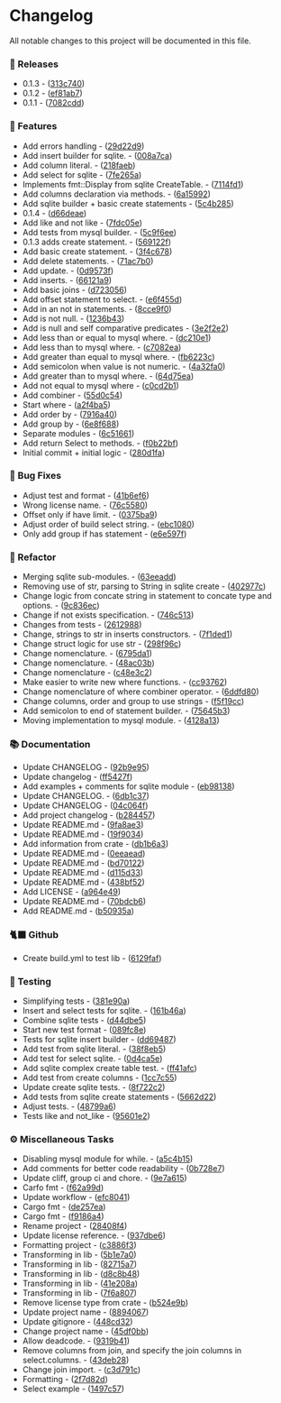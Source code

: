 # Changelog

All notable changes to this project will be documented in this file.


### 📢 Releases

- 0.1.3 - ([313c740](https://github.com/lumus-team/lumus-sql-builder/commit/313c740e12decd54f69f3f59f4e8bfe2c362850d))
- 0.1.2 - ([ef81ab7](https://github.com/lumus-team/lumus-sql-builder/commit/ef81ab7ad45b93b97be1f5639bc2df0bd48d50e5))
- 0.1.1 - ([7082cdd](https://github.com/lumus-team/lumus-sql-builder/commit/7082cddf92bedd79bdce50bda08c9a94e40c1c14))

### 🚀 Features

- Add errors handling - ([29d22d9](https://github.com/lumus-team/lumus-sql-builder/commit/29d22d9a62badcd8b42910482f8144e66f9c0846))
- Add insert builder for sqlite. - ([008a7ca](https://github.com/lumus-team/lumus-sql-builder/commit/008a7cad0f64bed1298dbffd75faaa55397ef489))
- Add column literal. - ([218faeb](https://github.com/lumus-team/lumus-sql-builder/commit/218faeb30e3c00d41ca126080a8c781be466bd0d))
- Add select for sqlite - ([7fe265a](https://github.com/lumus-team/lumus-sql-builder/commit/7fe265a49c8f6b33dd7acff7c5cbb5b67e76bb75))
- Implements fmt::Display from sqlite CreateTable. - ([7114fd1](https://github.com/lumus-team/lumus-sql-builder/commit/7114fd137b944407145f638bde6a27daea49bff3))
- Add columns declaration via methods. - ([6a15992](https://github.com/lumus-team/lumus-sql-builder/commit/6a15992525ff6e5a59b5e61b735866af43b26f87))
- Add sqlite builder + basic create statements - ([5c4b285](https://github.com/lumus-team/lumus-sql-builder/commit/5c4b2855b68d441cbaec8a68bdfb6697cd9530b2))
- 0.1.4 - ([d66deae](https://github.com/lumus-team/lumus-sql-builder/commit/d66deaebc09a1fdbd9df764141b08c901d12f3ef))
- Add like and not like - ([7fdc05e](https://github.com/lumus-team/lumus-sql-builder/commit/7fdc05e7dbd9b84c9606d7d475a0feebd5857dee))
- Add tests from mysql builder. - ([5c9f6ee](https://github.com/lumus-team/lumus-sql-builder/commit/5c9f6eec1e626ef1cd6d5e0ec5b514a54f85a0cf))
- 0.1.3 adds create statement. - ([569122f](https://github.com/lumus-team/lumus-sql-builder/commit/569122fbd1113e2ff32a28fbb83c8965fddd7599))
- Add basic create statement. - ([3f4c678](https://github.com/lumus-team/lumus-sql-builder/commit/3f4c678fe9d93cd8351460ba60849ec1b8bb1e04))
- Add delete statements. - ([71ac7b0](https://github.com/lumus-team/lumus-sql-builder/commit/71ac7b0353f393e4933075c320d914d69e6e93d9))
- Add update. - ([0d9573f](https://github.com/lumus-team/lumus-sql-builder/commit/0d9573f0869aec758ece3eaedc646b825b0bb4fb))
- Add inserts. - ([66121a9](https://github.com/lumus-team/lumus-sql-builder/commit/66121a97fa6338ae2eb2a8c9d4c5f74e7d0f8be0))
- Add basic joins - ([d723056](https://github.com/lumus-team/lumus-sql-builder/commit/d7230566394f64fdb6b87b9e98c88b19a96af2f9))
- Add offset statement to select. - ([e6f455d](https://github.com/lumus-team/lumus-sql-builder/commit/e6f455d58dd370c25d5fb89d3a62a44dc8658108))
- Add in an not in statements. - ([8cce9f0](https://github.com/lumus-team/lumus-sql-builder/commit/8cce9f0b35cb3e45c5817981977dfd52d813e1f1))
- Add is not null. - ([1236b43](https://github.com/lumus-team/lumus-sql-builder/commit/1236b437bcc3b730baac91139e555f8f41915e4f))
- Add is null and self comparative predicates - ([3e2f2e2](https://github.com/lumus-team/lumus-sql-builder/commit/3e2f2e2761ec96d944bda6005de09e0bc51eddc0))
- Add less than or equal to mysql where. - ([dc210e1](https://github.com/lumus-team/lumus-sql-builder/commit/dc210e1504fbcbd0e425c2c1dfaf4b5248f2a4de))
- Add less than to mysql where. - ([c7082ea](https://github.com/lumus-team/lumus-sql-builder/commit/c7082eac28dfc8b88c458a3925f2dfbdcd3ae71e))
- Add greater than equal to mysql where. - ([fb6223c](https://github.com/lumus-team/lumus-sql-builder/commit/fb6223c65321fc594093bf41fa587fb4fa047521))
- Add semicolon when value is not numeric. - ([4a32fa0](https://github.com/lumus-team/lumus-sql-builder/commit/4a32fa085f91991c5dda0bd1d89e0fed6e2e42c4))
- Add greater than to mysql where. - ([64d75ea](https://github.com/lumus-team/lumus-sql-builder/commit/64d75eabe97e11a7ea924cdad951ae982e48a59e))
- Add not equal to mysql where - ([c0cd2b1](https://github.com/lumus-team/lumus-sql-builder/commit/c0cd2b1132493972c1558f058a869a00f6373e86))
- Add combiner - ([55d0c54](https://github.com/lumus-team/lumus-sql-builder/commit/55d0c541f4fc0e9a5587743a77194ffa4627f0b8))
- Start where - ([a2f4ba5](https://github.com/lumus-team/lumus-sql-builder/commit/a2f4ba5590f041bf588072f56cd1980ecfb8561d))
- Add order by - ([7916a40](https://github.com/lumus-team/lumus-sql-builder/commit/7916a40af96e0a97803d62e2e9c2846777b70e14))
- Add group by - ([6e8f688](https://github.com/lumus-team/lumus-sql-builder/commit/6e8f6882a9a05a1faaca43c0bf81fdb193fd260f))
- Separate modules - ([6c51661](https://github.com/lumus-team/lumus-sql-builder/commit/6c5166184c2f8f3c52a2f9ee66a494130dce5e5b))
- Add return Select to methods. - ([f0b22bf](https://github.com/lumus-team/lumus-sql-builder/commit/f0b22bfa3aca00d4b2a0f429f29f5fa282e2a2ef))
- Initial commit + initial logic - ([280d1fa](https://github.com/lumus-team/lumus-sql-builder/commit/280d1fa6a5b70e78059dfc9fd3c829d82e78dc0a))

### 🐛 Bug Fixes

- Adjust test and format - ([41b6ef6](https://github.com/lumus-team/lumus-sql-builder/commit/41b6ef6105c4dc9c83b69610ad1893d0269c488c))
- Wrong license name. - ([76c5580](https://github.com/lumus-team/lumus-sql-builder/commit/76c55800a315ec44f486d9265e32051db0548969))
- Offset only if have limit. - ([0375ba9](https://github.com/lumus-team/lumus-sql-builder/commit/0375ba92e6d6c95540ddc8924f87ca00b8b5789f))
- Adjust order of build select string. - ([ebc1080](https://github.com/lumus-team/lumus-sql-builder/commit/ebc1080a3b3bfe9be69656536b83328e90079144))
- Only add group if has statement - ([e6e597f](https://github.com/lumus-team/lumus-sql-builder/commit/e6e597f131cab38b24f81fbd53bf58a9ebc491aa))

### 🚜 Refactor

- Merging sqlite sub-modules. - ([63eeadd](https://github.com/lumus-team/lumus-sql-builder/commit/63eeadd3fc108e0d07343b26599ac5cd2fa50cb8))
- Removing use of str, parsing to String in sqlite create - ([402977c](https://github.com/lumus-team/lumus-sql-builder/commit/402977c9769e43f7ab71bec27d43b22a811d60f6))
- Change logic from concate string in statement to concate type and options. - ([9c836ec](https://github.com/lumus-team/lumus-sql-builder/commit/9c836ec5c5a45c3ebe7e96d8f95563982610f27c))
- Change if not exists specification. - ([746c513](https://github.com/lumus-team/lumus-sql-builder/commit/746c513f6b3681ccd818d0981a61d7447b389f72))
- Changes from tests - ([2612988](https://github.com/lumus-team/lumus-sql-builder/commit/2612988b2a1ff773e1b5530f7a7fbaa3ec4038ba))
- Change, strings to str in inserts constructors. - ([7f1ded1](https://github.com/lumus-team/lumus-sql-builder/commit/7f1ded14e37683a40031fa3dc9fa64ece75f471f))
- Change struct logic for use str - ([298f96c](https://github.com/lumus-team/lumus-sql-builder/commit/298f96c7c94c327787fb62e54c8c8b3f4fc43265))
- Change nomenclature. - ([6795da1](https://github.com/lumus-team/lumus-sql-builder/commit/6795da1246b8b12b17fbad4c2d88351ab12fbae7))
- Change nomenclature. - ([48ac03b](https://github.com/lumus-team/lumus-sql-builder/commit/48ac03bb2db0f9a491202921a17716afc851a779))
- Change nomenclature - ([c48e3c2](https://github.com/lumus-team/lumus-sql-builder/commit/c48e3c241607956eabdea408a3747ae559c0c909))
- Make easier to write new where functions. - ([cc93762](https://github.com/lumus-team/lumus-sql-builder/commit/cc93762f8200a126cb1b237d22c27df1830691e5))
- Change nomenclature of where combiner operator. - ([6ddfd80](https://github.com/lumus-team/lumus-sql-builder/commit/6ddfd8019316666f402e1032d36d61d7752a6ac3))
- Change columns, order and group to use strings - ([f5f19cc](https://github.com/lumus-team/lumus-sql-builder/commit/f5f19cc3334e47eb5f18dbeee1b6a42eb9f6f598))
- Add semicolon to end of statement builder. - ([75645b3](https://github.com/lumus-team/lumus-sql-builder/commit/75645b362e170a4db014920943984a9597031d6f))
- Moving implementation to mysql module. - ([4128a13](https://github.com/lumus-team/lumus-sql-builder/commit/4128a13873d05f07430c20010a2b485ab539b82f))

### 📚 Documentation

- Update CHANGELOG - ([92b9e95](https://github.com/lumus-team/lumus-sql-builder/commit/92b9e952ebfad5e88919157ca3ba36f6a8e97aa6))
- Update changelog - ([ff5427f](https://github.com/lumus-team/lumus-sql-builder/commit/ff5427f3940d7519e549d00bb555036dbcf69b9d))
- Add examples + comments for sqlite module - ([eb98138](https://github.com/lumus-team/lumus-sql-builder/commit/eb981382a5c3af40adcd63f42c0c780c2cc8ede0))
- Update CHANGELOG. - ([6db1c37](https://github.com/lumus-team/lumus-sql-builder/commit/6db1c3726376e27796bb9f3fb65f530ee7e8f737))
- Update CHANGELOG - ([04c064f](https://github.com/lumus-team/lumus-sql-builder/commit/04c064f111b611454c5463ec374caff39663c2ea))
- Add project changelog - ([b284457](https://github.com/lumus-team/lumus-sql-builder/commit/b284457edfcbe9abc6faa34583a1e744d5976826))
- Update README.md - ([9fa8ae3](https://github.com/lumus-team/lumus-sql-builder/commit/9fa8ae377a578ca4bb5d20aadba26ada0026b744))
- Update README.md - ([19f9034](https://github.com/lumus-team/lumus-sql-builder/commit/19f903407e3f41f47dbb90341e8687ae4d3d74ef))
- Add information from crate - ([db1b6a3](https://github.com/lumus-team/lumus-sql-builder/commit/db1b6a3719f8b673f2d15985b18e4e27bb814475))
- Update README.md - ([0eeaead](https://github.com/lumus-team/lumus-sql-builder/commit/0eeaeaddfcb725609c962548dfadf59edd8d6380))
- Update README.md - ([bd70122](https://github.com/lumus-team/lumus-sql-builder/commit/bd70122560576781e29c4bccacbb60e612ef3663))
- Update README.md - ([d115d33](https://github.com/lumus-team/lumus-sql-builder/commit/d115d335b47d2f01f2e2ee46673663a5997b3003))
- Update README.md - ([438bf52](https://github.com/lumus-team/lumus-sql-builder/commit/438bf5264b3e93346ba6a5a7d0c4da94949a5a27))
- Add LICENSE - ([a964e49](https://github.com/lumus-team/lumus-sql-builder/commit/a964e49e901c46a2a1487796334c755802954b5b))
- Update README.md - ([70bdcb6](https://github.com/lumus-team/lumus-sql-builder/commit/70bdcb63ed0abd5aa01cac3f9d9bf378cfb86fcd))
- Add README.md - ([b50935a](https://github.com/lumus-team/lumus-sql-builder/commit/b50935a35cd1a64e33bca2a3c58db4917240073d))

### 🐈‍⬛ Github

- Create build.yml to test lib - ([6129faf](https://github.com/lumus-team/lumus-sql-builder/commit/6129faf4e916324f4fec88d58c4390d6560bcd7d))

### 🧪 Testing

- Simplifying tests - ([381e90a](https://github.com/lumus-team/lumus-sql-builder/commit/381e90a28dcfc38adfe9e8fdc577b8f4213d1707))
- Insert and select tests for sqlite. - ([161b46a](https://github.com/lumus-team/lumus-sql-builder/commit/161b46ac60ecef0d7846b3b3e4b8c95e441a0ba4))
- Combine sqlite tests - ([d44dbe5](https://github.com/lumus-team/lumus-sql-builder/commit/d44dbe57b8265e9b8c073aa3f1a29e1f22e6f762))
- Start new test format - ([089fc8e](https://github.com/lumus-team/lumus-sql-builder/commit/089fc8ea7e3ad7de52bba68c58e5306112f9b5f9))
- Tests for sqlite insert builder - ([dd69487](https://github.com/lumus-team/lumus-sql-builder/commit/dd69487c921ef22d201dd751869979b27aea8ddc))
- Add test from sqlite literal. - ([38f8eb5](https://github.com/lumus-team/lumus-sql-builder/commit/38f8eb5f1d5aef023aeac5554850848605464a2e))
- Add test for select sqlite. - ([0d4ca5e](https://github.com/lumus-team/lumus-sql-builder/commit/0d4ca5e18e5276581deb346127fec68f8f3933c3))
- Add sqlite complex create table test. - ([ff41afc](https://github.com/lumus-team/lumus-sql-builder/commit/ff41afcc11f539a5b9215c71fbe5e168b10fbfe1))
- Add test from create columns - ([1cc7c55](https://github.com/lumus-team/lumus-sql-builder/commit/1cc7c554469c86223527b6902051456a4b867409))
- Update create sqlite tests. - ([8f722c2](https://github.com/lumus-team/lumus-sql-builder/commit/8f722c2b94d214a4199736b939a3cb8ba77e8358))
- Add tests from sqlite create statements - ([5662d22](https://github.com/lumus-team/lumus-sql-builder/commit/5662d22a43800d2c673ce6e5c520331956a85bbf))
- Adjust tests. - ([48799a6](https://github.com/lumus-team/lumus-sql-builder/commit/48799a60d2a7d606a157fac397076c7bc62539bf))
- Tests like and not_like - ([95601e2](https://github.com/lumus-team/lumus-sql-builder/commit/95601e257f08e20e440404721de6cea2b635e1a7))

### ⚙️ Miscellaneous Tasks

- Disabling mysql module for while. - ([a5c4b15](https://github.com/lumus-team/lumus-sql-builder/commit/a5c4b15031aba6253ba0ce920bfc82719c20a3fe))
- Add comments for better code readability - ([0b728e7](https://github.com/lumus-team/lumus-sql-builder/commit/0b728e76c0c9cac84533729898a76a65ec165f59))
- Update cliff, group ci and chore. - ([9e7a615](https://github.com/lumus-team/lumus-sql-builder/commit/9e7a615f63479847d0de2b8c4254d0ff9525400c))
- Carfo fmt - ([f62a99d](https://github.com/lumus-team/lumus-sql-builder/commit/f62a99d36607ec343a9bfdeb312c484accc42ccf))
- Update workflow - ([efc8041](https://github.com/lumus-team/lumus-sql-builder/commit/efc8041e3315c7a534e1ccc1ccf9e2b69319766f))
- Cargo fmt - ([de257ea](https://github.com/lumus-team/lumus-sql-builder/commit/de257ea6dfe16b8d43a0cd6d2b6a3bd763c7de3f))
- Cargo fmt - ([f9186a4](https://github.com/lumus-team/lumus-sql-builder/commit/f9186a40f316ec0e27884a0be5b7cff31cf96dbb))
- Rename project - ([28408f4](https://github.com/lumus-team/lumus-sql-builder/commit/28408f416b80577a3a5deadde44348f138e863db))
- Update license reference. - ([937dbe6](https://github.com/lumus-team/lumus-sql-builder/commit/937dbe6e9409a9b87fa9fb3b8e2ec16c7d508ec0))
- Formatting project - ([c3886f3](https://github.com/lumus-team/lumus-sql-builder/commit/c3886f3924cc8e08c19c4f3ed9e05ce7bc1f4732))
- Transforming in lib - ([5b1e7a0](https://github.com/lumus-team/lumus-sql-builder/commit/5b1e7a004f3e6fca557ac0a29528b03979867a81))
- Transforming in lib - ([82715a7](https://github.com/lumus-team/lumus-sql-builder/commit/82715a706bc201069f2aff4197350f7653927c4f))
- Transforming in lib - ([d8c8b48](https://github.com/lumus-team/lumus-sql-builder/commit/d8c8b483e54c90bb4e1bc169848a1c055d125829))
- Transforming in lib - ([41e208a](https://github.com/lumus-team/lumus-sql-builder/commit/41e208a977ae838ec68a1d02079c788aed13169f))
- Transforming in lib - ([7f6a807](https://github.com/lumus-team/lumus-sql-builder/commit/7f6a807fce1b7fc9153e7f174c80e83b48651744))
- Remove license type from crate - ([b524e9b](https://github.com/lumus-team/lumus-sql-builder/commit/b524e9b0b1fa5ae5a5858012580c952b50a157e2))
- Update project name - ([8894067](https://github.com/lumus-team/lumus-sql-builder/commit/8894067347a620b041e852585234ba3a411a2a5a))
- Update gitignore - ([448cd32](https://github.com/lumus-team/lumus-sql-builder/commit/448cd328b00fc641d74c490c792b6f9c80c7bbd3))
- Change project name - ([45df0bb](https://github.com/lumus-team/lumus-sql-builder/commit/45df0bb5869f7347d1ba38313fcf0b4af7cd3aad))
- Allow deadcode. - ([9319b41](https://github.com/lumus-team/lumus-sql-builder/commit/9319b4101dfbb57b6fd9e8ac48a6624c64dfb408))
- Remove columns from join, and specify the join columns in select.columns. - ([43deb28](https://github.com/lumus-team/lumus-sql-builder/commit/43deb285e458216c84e4b86d6f018af7f16644fe))
- Change join import. - ([c3d791c](https://github.com/lumus-team/lumus-sql-builder/commit/c3d791c3398516cbfb2d605d384ed092e2ddc487))
- Formatting - ([2f7d82d](https://github.com/lumus-team/lumus-sql-builder/commit/2f7d82d88da68c2ed7f8f86f9dcab2180d2e1d19))
- Select example - ([1497c57](https://github.com/lumus-team/lumus-sql-builder/commit/1497c57e23f9c25c0b22106004a79d4babd12723))

<!-- generated by git-cliff -->
